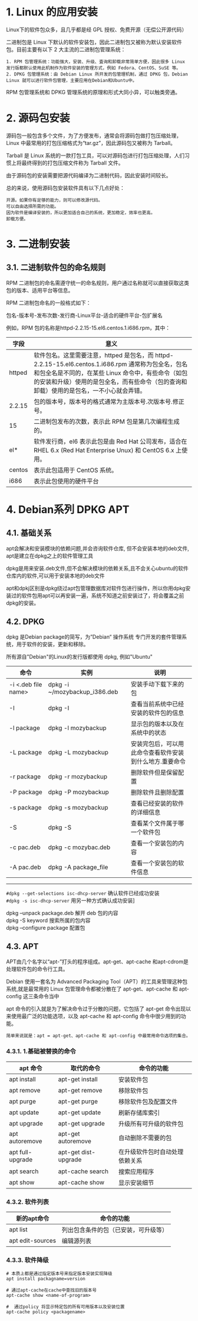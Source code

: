 # 1. Linux 的应用安装

Linux下的软件包众多，且几乎都是经 GPL 授权、免费开源（无偿公开源代码）

二进制包是 Linux 下默认的软件安装包，因此二进制包又被称为默认安装软件包。目前主要有以下 2 大主流的二进制包管理系统：

    1. RPM 包管理系统：功能强大，安装、升级、査询和卸载非常简单方便，因此很多 Linux 发行版都默认使用此机制作为软件安装的管理方式，例如 Fedora、CentOS、SuSE 等。
    2. DPKG 包管理系统：由 Debian Linux 所开发的包管理机制，通过 DPKG 包，Debian Linux 就可以进行软件包管理，主要应用在Debian和Ubuntu中。

RPM 包管理系统和 DPKG 管理系统的原理和形式大同小异，可以触类旁通。

# 2. 源码包安装

源码包一般包含多个文件，为了方便发布，通常会将源码包做打包压缩处理，Linux 中最常用的打包压缩格式为“tar.gz”，因此源码包又被称为 Tarball。  

Tarball 是 Linux 系统的一款打包工具，可以对源码包进行打包压缩处理，人们习惯上将最终得到的打包压缩文件称为 Tarball 文件。  

由于源码包的安装需要把源代码编译为二进制代码，因此安装时间较长。  

总的来说，使用源码包安装软件具有以下几点好处：

    开源。如果你有足够的能力，则可以修改源代码。
    可以自由选择所需的功能。
    因为软件是编译安装的，所以更加适合自己的系统，更加稳定，效率也更高。
    卸载方便。


# 3. 二进制安装  

## 3.1. 二进制软件包的命名规则

RPM 二进制包的命名需遵守统一的命名规则，用户通过名称就可以直接获取这类包的版本、适用平台等信息。

RPM 二进制包命名的一般格式如下：

包名-版本号-发布次数-发行商-Linux平台-适合的硬件平台-包扩展名

例如，RPM 包的名称是httpd-2.2.15-15.el6.centos.1.i686.rpm，其中：

| 字段   | 意义                                                                                                                                                                                                                                                |
| ------ | --------------------------------------------------------------------------------------------------------------------------------------------------------------------------------------------------------------------------------------------------- |
| httped | 软件包名。这里需要注意，httped 是包名，而 httpd-2.2.15-15.el6.centos.1.i686.rpm 通常称为包全名，包名和包全名是不同的，在某些 Linux 命令中，有些命令（如包的安装和升级）使用的是包全名，而有些命令（包的查询和卸载）使用的是包名，一不小心就会弄错。 |
| 2.2.15 | 包的版本号，版本号的格式通常为主版本号.次版本号.修正号。                                                                                                                                                                                            |
| 15     | 二进制包发布的次数，表示此 RPM 包是第几次编程生成的。                                                                                                                                                                                               |
| el*    | 软件发行商，el6 表示此包是由 Red Hat 公司发布，适合在 RHEL 6.x (Red Hat Enterprise Unux) 和 CentOS 6.x 上使用。                                                                                                                                     |
| centos | 表示此包适用于 CentOS 系统。                                                                                                                                                                                                                        |
| i686   | 表示此包使用的硬件平台                                                                                                                                                                                                                              |


# 4. Debian系列 DPKG APT

## 4.1. 基础关系  

apt会解决和安装模块的依赖问题,并会咨询软件仓库, 但不会安装本地的deb文件, apt是建立在dpkg之上的软件管理工具  

dpkg是用来安装.deb文件,但不会解决模块的依赖关系,且不会关心ubuntu的软件仓库内的软件,可以用于安装本地的deb文件  

apt和dpkj区别是dpkg绕过apt包管理数据库对软件包进行操作，所以你用dpkg安装过的软件包用apt可以再安装一遍，系统不知道之前安装过了，将会覆盖之前dpkg的安装。

## 4.2. DPKG

dpkg 是Debian package的简写，为”Debian“ 操作系统 专门开发的套件管理系统，用于软件的安装，更新和移除。

所有源自"Debian"的Linux的发行版都使用 dpkg,   例如"Ubuntu"

| 命令                | 实例                           | 说明                                                    |
| ------------------- | ------------------------------ | ------------------------------------------------------- |
| -i <.deb file name> | dpkg -i  ~/mozybackup_i386.deb | 安装手动下载下来的包                                    |
| -I                  | dpkg -I                        | 查看当前系统中已经安装的软件包的信息                    |
| -l package          | dpkg -l mozybackup             | 显示包的版本以及在系统中的状态                          |
| -L package          | dpkg -L mozybackup             | 安装完包后，可以用此命令查看软件安装到什么地方.重要命令 |
| -r package          | dpkg -r mozybackup             | 删除软件但是保留配置                                    |
| -P package          | dpkg -P mozybackup             | 删除软件且删除配置                                      |
| -s package          | dpkg -s mozybackup             | 查看已经安装的软件的详细信息                            |
| -S                  | dpkg -S                        | 查看某个文件属于哪一个软件包                            |
| -c pac.deb          | dpkg -c mozybac.deb            | 查看一个安装包的内容                                    |
| -A pac.deb          | dpkg -A package_file           | 查看一个安装包的软件信息                                |

---
`#dpkg --get-selections isc-dhcp-server`  确认软件已经成功安装  
`#dpkg -s isc-dhcp-server`  用另一种方式确认成功安装]  

dpkg –unpack package.deb     解开 deb 包的内容  
dpkg -S keyword     搜索所属的包内容  
dpkg –configure package     配置包   

## 4.3. APT
APT由几个名字以“apt-”打头的程序组成。apt-get、apt-cache 和apt-cdrom是处理软件包的命令行工具。

Debian 使用一套名为 Advanced Packaging Tool（APT）的工具来管理这种包系统,就是最常用的 Linux 包管理命令都被分散在了 apt-get、apt-cache 和 apt-config 这三条命令当中

apt 命令的引入就是为了解决命令过于分散的问题，它包括了 apt-get 命令出现以来使用最广泛的功能选项，以及 apt-cache 和 apt-config 命令中很少用到的功能。

    简单来说就是：apt = apt-get、apt-cache 和 apt-config 中最常用命令选项的集合。


### 4.3.1. 1.基础被替换的命令

| apt 命令         | 取代的命令           | 命令的功能                     |
| ---------------- | -------------------- | ------------------------------ |
| apt install      | apt-get install      | 安装软件包                     |
| apt remove       | apt-get remove       | 移除软件包                     |
| apt purge        | apt-get purge        | 移除软件包及配置文件           |
| apt update       | apt-get update       | 刷新存储库索引                 |
| apt upgrade      | apt-get upgrade      | 升级所有可升级的软件包         |
| apt autoremove   | apt-get autoremove   | 自动删除不需要的包             |
| apt full-upgrade | apt-get dist-upgrade | 在升级软件包时自动处理依赖关系 |
| apt search       | apt-cache search     | 搜索应用程序                   |
| apt show         | apt-cache show       | 显示安装细节                   |

### 4.3.2. 软件列表

| 新的apt命令      | 命令的功能                           |
| ---------------- | ------------------------------------ |
| apt list         | 列出包含条件的包（已安装，可升级等） |
| apt edit-sources | 编辑源列表                           |

### 4.3.3. 软件降级

```shell
# 本质上都是通过指定版本号来指定版本安装实现降级
apt install packagname=version

# 通过apt-cache在cache中查找旧的版本号
apt-cache show <name-of-program>  

#  通过policy 将显示特定包的所有可用版本以及安装位置
apt-cache policy <packagename>


```